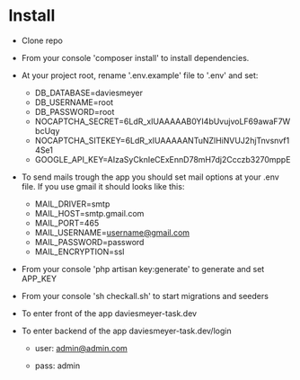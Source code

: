 # Install

* Clone repo

* From your console 'composer install' to install dependencies.

* At your project root, rename '.env.example' file to '.env' and set:

    * DB_DATABASE=daviesmeyer
    * DB_USERNAME=root
    * DB_PASSWORD=root
    * NOCAPTCHA_SECRET=6LdR_xIUAAAAAB0YI4bUvujvoLF69awaF7WbcUqy
    * NOCAPTCHA_SITEKEY=6LdR_xIUAAAAANTuNZlHiNVUJ2hjTnvsnvf14Se1
    * GOOGLE_API_KEY=AIzaSyCknIeCExEnnD78mH7dj2Ccczb3270mppE
    
* To send mails trough the app you should set mail options at your .env file. If you use gmail it should looks like this:

   * MAIL_DRIVER=smtp
   * MAIL_HOST=smtp.gmail.com
   * MAIL_PORT=465
   * MAIL_USERNAME=username@gmail.com
   * MAIL_PASSWORD=password
   * MAIL_ENCRYPTION=ssl

* From your console 'php artisan key:generate' to generate and set APP_KEY

* From your console 'sh checkall.sh' to start migrations and seeders

* To enter front of the app daviesmeyer-task.dev

* To enter backend of the app daviesmeyer-task.dev/login

    * user: admin@admin.com

    * pass: admin
